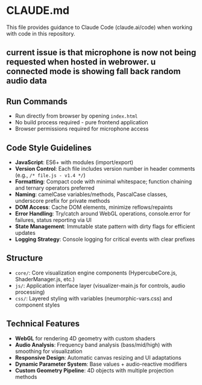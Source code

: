 # CLAUDE.md

This file provides guidance to Claude Code (claude.ai/code) when working with code in this repository.

## current issue is that microphone is now not being requested when hosted in webrower. u connected mode is showing fall back random audio data
## Run Commands
- Run directly from browser by opening `index.html`
- No build process required - pure frontend application
- Browser permissions required for microphone access

## Code Style Guidelines
- **JavaScript**: ES6+ with modules (import/export)
- **Version Control**: Each file includes version number in header comments (e.g., `/* file.js - v1.4 */`)
- **Formatting**: Compact code with minimal whitespace; function chaining and ternary operators preferred
- **Naming**: camelCase variables/methods, PascalCase classes, underscore prefix for private methods
- **DOM Access**: Cache DOM elements, minimize reflows/repaints
- **Error Handling**: Try/catch around WebGL operations, console.error for failures, status reporting via UI
- **State Management**: Immutable state pattern with dirty flags for efficient updates
- **Logging Strategy**: Console logging for critical events with clear prefixes

## Structure
- `core/`: Core visualization engine components (HypercubeCore.js, ShaderManager.js, etc.)
- `js/`: Application interface layer (visualizer-main.js for controls, audio processing)
- `css/`: Layered styling with variables (neumorphic-vars.css) and component styles

## Technical Features
- **WebGL** for rendering 4D geometry with custom shaders
- **Audio Analysis**: Frequency band analysis (bass/mid/high) with smoothing for visualization
- **Responsive Design**: Automatic canvas resizing and UI adaptations
- **Dynamic Parameter System**: Base values + audio-reactive modifiers
- **Custom Geometry Pipeline**: 4D objects with multiple projection methods